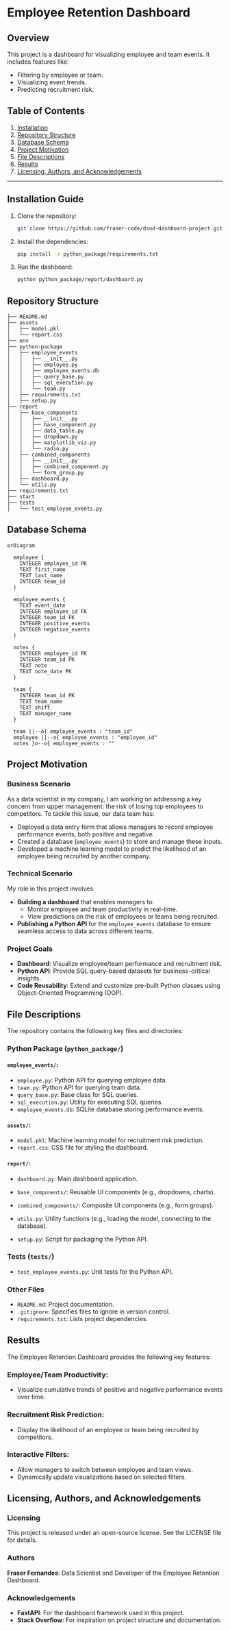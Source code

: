 # Employee Retention Dashboard

## Overview
This project is a dashboard for visualizing employee and team events. It includes features like:
- Filtering by employee or team.
- Visualizing event trends.
- Predicting recruitment risk.

## Table of Contents
1. [Installation](#installation)
2. [Repository Structure](#repository-structure)
3. [Database Schema](#database-schema)
4. [Project Motivation](#motivation)
5. [File Descriptions](#files)
6. [Results](#results)
7. [Licensing, Authors, and Acknowledgements](#licensing)

---

## Installation Guide <a name="installation"></a>

1. Clone the repository:
   ```bash
   git clone https://github.com/fraser-code/dsnd-dashboard-project.git
   ```
2. Install the dependencies:
   ```bash
   pip install -r python_package/requirements.txt
   ```
3. Run the dashboard:
   ```bash
   python python_package/report/dashboard.py
   ```

## Repository Structure <a name="repository-structure"></a>
```
├── README.md
├── assets
│   ├── model.pkl
│   └── report.css
├── env
├── python-package
│   ├── employee_events
│   │   ├── __init__.py
│   │   ├── employee.py
│   │   ├── employee_events.db
│   │   ├── query_base.py
│   │   ├── sql_execution.py
│   │   └── team.py
│   ├── requirements.txt
│   ├── setup.py
├── report
│   ├── base_components
│   │   ├── __init__.py
│   │   ├── base_component.py
│   │   ├── data_table.py
│   │   ├── dropdown.py
│   │   ├── matplotlib_viz.py
│   │   └── radio.py
│   ├── combined_components
│   │   ├── __init__.py
│   │   ├── combined_component.py
│   │   └── form_group.py
│   ├── dashboard.py
│   └── utils.py
├── requirements.txt
├── start
├── tests
│   └── test_employee_events.py
```

## Database Schema <a name="database-schema"></a>
```mermaid
erDiagram

  employee {
    INTEGER employee_id PK
    TEXT first_name
    TEXT last_name
    INTEGER team_id
  }

  employee_events {
    TEXT event_date
    INTEGER employee_id FK
    INTEGER team_id FK
    INTEGER positive_events
    INTEGER negative_events
  }

  notes {
    INTEGER employee_id PK
    INTEGER team_id PK
    TEXT note
    TEXT note_date PK
  }

  team {
    INTEGER team_id PK
    TEXT team_name
    TEXT shift
    TEXT manager_name
  }

  team ||--o{ employee_events : "team_id"
  employee ||--o{ employee_events : "employee_id"
  notes }o--o{ employee_events : ""
```

## Project Motivation <a name="motivation"></a>

### Business Scenario
As a data scientist in my company, I am working on addressing a key concern 
from upper management: the risk of losing top employees to competitors. To 
tackle this issue, our data team has:

- Deployed a data entry form that allows managers to record employee 
  performance events, both positive and negative.
- Created a database (`employee_events`) to store and manage these inputs.
- Developed a machine learning model to predict the likelihood of an employee 
  being recruited by another company.

### Technical Scenario
My role in this project involves:

- **Building a dashboard** that enables managers to:
  - Monitor employee and team productivity in real-time.
  - View predictions on the risk of employees or teams being recruited.
- **Publishing a Python API** for the `employee_events` database to ensure 
  seamless access to data across different teams.

### Project Goals

- **Dashboard**: Visualize employee/team performance and recruitment risk.
- **Python API**: Provide SQL query-based datasets for business-critical insights.
- **Code Reusability**: Extend and customize pre-built Python classes using Object-Oriented Programming (OOP).

## File Descriptions <a name="files"></a>

The repository contains the following key files and directories:

### Python Package (`python_package/`)

#### `employee_events/`:
- `employee.py`: Python API for querying employee data.
- `team.py`: Python API for querying team data.
- `query_base.py`: Base class for SQL queries.
- `sql_execution.py`: Utility for executing SQL queries.
- `employee_events.db`: SQLite database storing performance events.

#### `assets/`:
- `model.pkl`: Machine learning model for recruitment risk prediction.
- `report.css`: CSS file for styling the dashboard.

#### `report/`:
- `dashboard.py`: Main dashboard application.
- `base_components/`: Reusable UI components (e.g., dropdowns, charts).
- `combined_components/`: Composite UI components (e.g., form groups).
- `utils.py`: Utility functions (e.g., loading the model, connecting to the database).

- `setup.py`: Script for packaging the Python API.

### Tests (`tests/`)
- `test_employee_events.py`: Unit tests for the Python API.

### Other Files
- `README.md`: Project documentation.
- `.gitignore`: Specifies files to ignore in version control.
- `requirements.txt`: Lists project dependencies.

## Results <a name="results"></a>

The Employee Retention Dashboard provides the following key features:

### Employee/Team Productivity:
- Visualize cumulative trends of positive and negative performance events over time.

### Recruitment Risk Prediction:
- Display the likelihood of an employee or team being recruited by competitors.

### Interactive Filters:
- Allow managers to switch between employee and team views.
- Dynamically update visualizations based on selected filters.

## Licensing, Authors, and Acknowledgements <a name="licensing"></a>

### Licensing
This project is released under an open-source license. See the LICENSE file for details.

### Authors
**Fraser Fernandes**: Data Scientist and Developer of the Employee Retention Dashboard.

### Acknowledgements
- **FastAPI**: For the dashboard framework used in this project.
- **Stack Overflow**: For inspiration on project structure and documentation.

